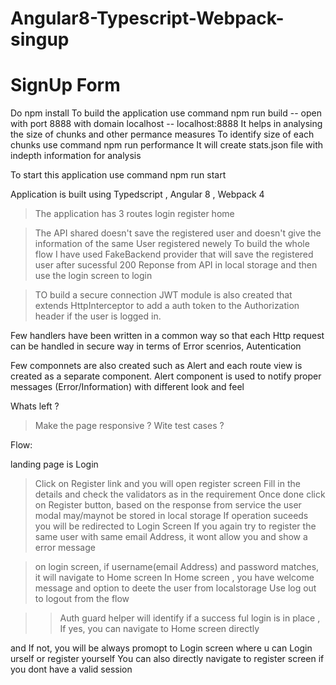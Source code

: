 # Angular8-Typescript-Webpack-singup
# SignUp Form

Do npm install
To build the application use command npm run build  -- open with port 8888 with domain localhost -- localhost:8888
                                                       It helps in analysing the size of chunks and other permance measures
To identify size of each chunks use command npm run performance
													It will create stats.json file with indepth information for analysis

To start this application use command npm run start

Application is built using
Typedscript , Angular 8 , Webpack 4

> The application has 3 routes
   > login
   > register
   > home

> The API shared doesn't save the registered user and doesn't give the information of the same User registered newely
> To build the whole flow I have used FakeBackend provider that will save the registered user after sucessful 200 Reponse from API in local storage and then use the login screen to login

> TO build a secure connection JWT module is also created that extends HttpInterceptor to add a auth token to the Authorization header if the user is logged in.

Few handlers have been written in a common way so that each Http request can be handled in secure way in terms of Error scenrios, Autentication

Few componnets are also created such as Alert and each route view is created as a separate component.
Alert component is used to notify proper messages (Error/Information) with different look and feel

Whats left ? 

 > Make the page responsive ?
 > Wite test cases ? 

Flow:

landing page is Login
> Click on Register link and you will open register screen
   > Fill in the details and check the validators as in the requirement
   > Once done click on Register button, based on the response from service the user modal may/maynot be stored in local storage 
   > If operation suceeds you will be redirected to Login Screen
   > If you again try to register the same user with same email Address, it wont allow you and show a error message

> on login screen, if username(email Address) and password matches, it will navigate to Home screen
> In Home screen , you have welcome message and option to deete the user from localstorage 
> Use log out to logout from the flow


>>Auth guard helper will identify if a success ful login is in place , If yes,
   you can navigate to Home screen directly

   and If not, you will be always promopt to Login screen where u can Login urself or register yourself
   You can also directly navigate to register screen if you dont have a valid session



